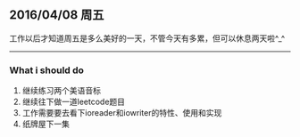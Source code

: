 ## 2016/04/08 周五
工作以后才知道周五是多么美好的一天，不管今天有多累，但可以休息两天啦^_^
___

### What i should do
1. 继续练习两个美语音标
2. 继续往下做一道leetcode题目
3. 工作需要要去看下ioreader和iowriter的特性、使用和实现
4. 纸牌屋下一集